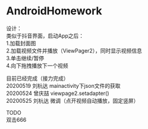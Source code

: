 # AndroidHomework  
设计：  
类似于抖音界面，启动App之后：  
1.加载封面图  
2.加载视频文件并播放（ViewPager2），同时显示视频信息  
3.单击继续/暂停  
4.向下拖拽播放下一个视频  
  
目前已经完成（接力完成）  
20200519 刘杭达 mainactivity下json文件的获取  
20200524 曾庆喆 viewpage2.setadapter()  
20200525 刘杭达 微调（点开视频自动播放，固定竖屏）  
  
TODO  
双击666  
